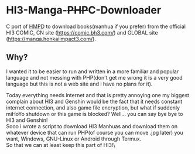 # HI3-Manga-~~PHP~~C-Downloader
C port of [HMPD](https://github.com/JeComtempleDuCodeSource/HMPD) to download books(manhua if you prefer) from the official HI3 COMIC, CN site (https://comic.bh3.com/) and GLOBAL site (https://manga.honkaiimpact3.com/).

## Why?
I wanted it to be easier to run and written in a more familiar and popular language and not messing with PHP(don't get me wrong it is a very good language but this is not a web site and i have no plans for it).

Today everything needs internet and that is pretty annoying one my biggest complain about HI3 and Genshin would be the fact that it needs constant internet connection, and also game file encryption, but what if suddenly miHoYo shutdown or this game is blocked? Well... you can say bye bye to HI3 and Genshin!\
Sooo i wrote a script to download HI3 Manhuas and download them on whatever device that can run PHP(of course you can move .jpg later) you want, Windows, GNU-Linux or Android through Termux.\
So that we can at least keep this part of HI3!\
